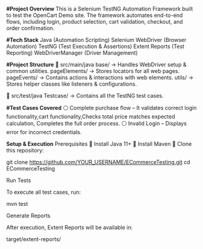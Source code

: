 **#Project Overview**
This is a Selenium TestNG Automation Framework built to test the OpenCart Demo site. The framework automates end-to-end flows, including login, product selection, cart validation, checkout, and order confirmation.

**#Tech Stack**
Java (Automation Scripting)
Selenium WebDriver (Browser Automation)
TestNG (Test Execution & Assertions)
Extent Reports (Test Reporting)
WebDriverManager (Driver Management)

**#Project Structure**
📂 src/main/java
base/ → Handles WebDriver setup & common utilities.
pageElements/ → Stores locators for all web pages.
pageEvents/ → Contains actions & interactions with web elements.
utils/ → Stores helper classes like listeners & configurations.

📂 src/test/java
Testcase/ → Contains all the TestNG test cases.

**#Test Cases Covered**
⚪ Complete purchase flow – It validates correct login functionality,cart functionality,Checks total price matches expected calculation, Completes the full order process.
⚪ Invalid Login – Displays error for incorrect credentials.

**Setup & Execution**
Prerequisites
🔹 Install Java 11+
🔹 Install Maven
🔹 Clone this repository:

git clone https://github.com/YOUR_USERNAME/ECommerceTesting.git
cd ECommerceTesting

Run Tests

To execute all test cases, run:

mvn test

Generate Reports

After execution, Extent Reports will be available in:

target/extent-reports/
